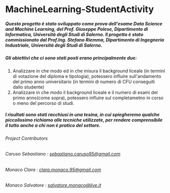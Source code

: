 # MachineLearning-StudentActivity

##### Questo progetto è stato sviluppato come prova dell'esame Data Science and Machine Learning, del Prof. Giuseppe Polese, Dipartimento di Informatica, Università degli Studi di Salerno. Il progetto è stato commissionato dal Prof.Ing. Stefano Riemma, Dipartimento di Ingegneria Industriale, Università degli Studi di Salerno. 
##### Gli obiettivi che ci sono stati posti erano principalmente due:
1. Analizzare in che modo ed in che misura il background liceale (in termini di votazione del diploma e tipologia), potessero       influire sull'andamento del primo anno universitario (in termini di numero di CFU conseguiti dallo studente)
2. Analizzare in che modo il background liceale e il numero di esami del primo anno(come sopra), potessero influire sul             completametno in corso o meno del percorso di studi.


##### I risultati sono stati racchiusi in una tesina, in cui spiegheremo qualche piccolissimo richiamo alle tecniche utilizzate, per rendere comprensibile il tutto anche a chi non è pratico del settore.


###### Project Contributors 
###### Caruso Sebastiano : sebastiano.caruso95@gmail.com
###### Monaco Clara : clara.monaco.95@gmail.com
###### Monaco Salvatore : salvatore.monaco@live.it
